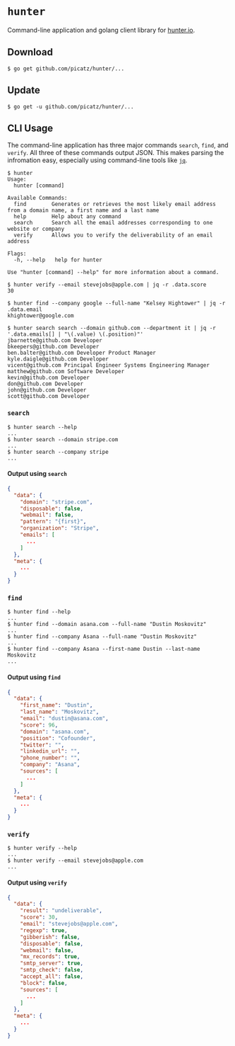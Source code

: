 # `hunter`

Command-line application and golang client library for [hunter.io](https://hunter.io).

## Download

```console
$ go get github.com/picatz/hunter/...
```

## Update

```console
$ go get -u github.com/picatz/hunter/...
```

## CLI Usage

The command-line application has three major commands `search`, `find`, and `verify`. All three of these commands output JSON. This makes parsing the infromation easy, especially using command-line tools like [`jq`](https://github.com/stedolan/jq).

```console
$ hunter
Usage:
  hunter [command]

Available Commands:
  find        Generates or retrieves the most likely email address from a domain name, a first name and a last name
  help        Help about any command
  search      Search all the email addresses corresponding to one website or company
  verify      Allows you to verify the deliverability of an email address

Flags:
  -h, --help   help for hunter

Use "hunter [command] --help" for more information about a command.
```

```console
$ hunter verify --email stevejobs@apple.com | jq -r .data.score
30
```

```console
$ hunter find --company google --full-name "Kelsey Hightower" | jq -r .data.email
khightower@google.com
```

```console
$ hunter search search --domain github.com --department it | jq -r '.data.emails[] | "\(.value) \(.position)"'
jbarnette@github.com Developer
bkeepers@github.com Developer
ben.balter@github.com Developer Product Manager
kyle.daigle@github.com Developer
vicent@github.com Principal Engineer Systems Engineering Manager
matthew@github.com Software Developer
kevin@github.com Developer
don@github.com Developer
john@github.com Developer
scott@github.com Developer
```

### `search`

```console
$ hunter search --help
...
$ hunter search --domain stripe.com
...
$ hunter search --company stripe
...
```

#### Output using `search`

```json
{
  "data": {
    "domain": "stripe.com",
    "disposable": false,
    "webmail": false,
    "pattern": "{first}",
    "organization": "Stripe",
    "emails": [
      ...
    ]
  },
  "meta": {
    ...
  }
}
```

### `find`

```console
$ hunter find --help
...
$ hunter find --domain asana.com --full-name "Dustin Moskovitz"
...
$ hunter find --company Asana --full-name "Dustin Moskovitz"
...
$ hunter find --company Asana --first-name Dustin --last-name Moskovitz
...
```

#### Output using `find`

```json
{
  "data": {
    "first_name": "Dustin",
    "last_name": "Moskovitz",
    "email": "dustin@asana.com",
    "score": 96,
    "domain": "asana.com",
    "position": "Cofounder",
    "twitter": "",
    "linkedin_url": "",
    "phone_number": "",
    "company": "Asana",
    "sources": [
      ...
    ]
  },
  "meta": {
    ...
  }
}
```

### `verify`

```console
$ hunter verify --help
...
$ hunter verify --email stevejobs@apple.com
...
```

#### Output using `verify`

```json
{
  "data": {
    "result": "undeliverable",
    "score": 30,
    "email": "stevejobs@apple.com",
    "regexp": true,
    "gibberish": false,
    "disposable": false,
    "webmail": false,
    "mx_records": true,
    "smtp_server": true,
    "smtp_check": false,
    "accept_all": false,
    "block": false,
    "sources": [
      ...
    ]
  },
  "meta": {
    ...
  }
}
```